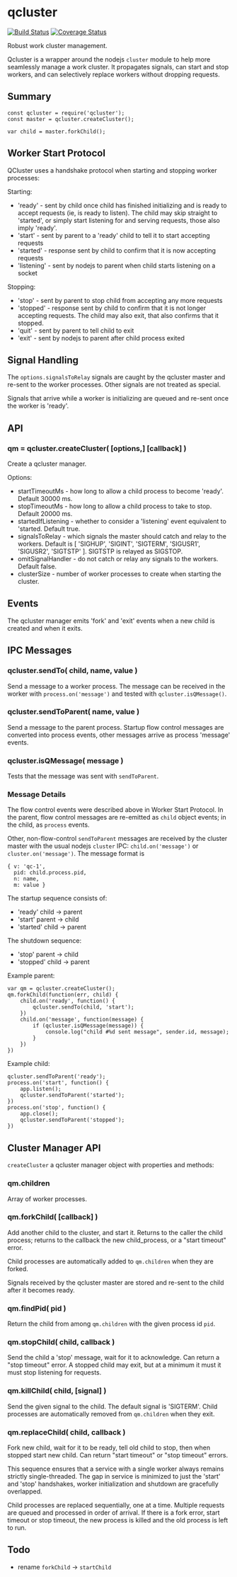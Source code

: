 qcluster
========

[![Build Status](https://api.travis-ci.org/andrasq/node-qcluster.svg?branch=master)](https://travis-ci.org/andrasq/node-qcluster?branch=master)
[![Coverage Status](https://codecov.io/github/andrasq/node-qcluster/coverage.svg?branch=master)](https://codecov.io/github/andrasq/node-qcluster?branch=master)

Robust work cluster management.

Qcluster is a wrapper around the nodejs `cluster` module to help more seamlessly
manage a work cluster.  It propagates signals, can start and stop workers, and can
selectively replace workers without dropping requests.


## Summary

    const qcluster = require('qcluster');
    const master = qcluster.createCluster();

    var child = master.forkChild();


## Worker Start Protocol

QCluster uses a handshake protocol when starting and stopping worker processes:

Starting:

- 'ready' - sent by child once child has finished initializing and is ready to accept
  requests (ie, is ready to listen).  The child may skip straight to 'started', or
  simply start listening for and serving requests, those also imply 'ready'.
- 'start' - sent by parent to a 'ready' child to tell it to start accepting requests
- 'started' - response sent by child to confirm that it is now accepting requests
- 'listening' - sent by nodejs to parent when child starts listening on a socket

Stopping:

- 'stop' - sent by parent to stop child from accepting any more requests
- 'stopped' - response sent by child to confirm that it is not longer accepting
  requests.  The child may also exit, that also confirms that it stopped.
- 'quit' - sent by parent to tell child to exit
- 'exit' - sent by nodejs to parent after child process exited


## Signal Handling

The `options.signalsToRelay` signals are caught by the qcluster master and re-sent to
the worker processes.  Other signals are not treated as special.

Signals that arrive while a worker is initializing are queued and re-sent once the
worker is 'ready'.


## API

### qm = qcluster.createCluster( [options,] [callback] )

Create a qcluster manager.

Options:

- startTimeoutMs - how long to allow a child process to become 'ready'.  Default 30000 ms.
- stopTimeoutMs - how long to allow a child process to take to stop.  Default 20000 ms.
- startedIfListening - whether to consider a 'listening' event equivalent to 'started.  Default true.
- signalsToRelay - which signals the master should catch and relay to the workers.  Default is
  [ 'SIGHUP', 'SIGINT', 'SIGTERM', 'SIGUSR1', 'SIGUSR2', 'SIGTSTP' ].  SIGTSTP is relayed as SIGSTOP.
- omitSignalHandler - do not catch or relay any signals to the workers.  Default false.
- clusterSize - number of worker processes to create when starting the cluster.

## Events

The qcluster manager emits 'fork' and 'exit' events when a new child is created and
when it exits.

## IPC Messages

### qcluster.sendTo( child, name, value )

Send a message to a worker process.  The message can be received in the worker with
`process.on('message')` and tested with `qcluster.isQMessage()`.

### qcluster.sendToParent( name, value )

Send a message to the parent process.  Startup flow control messages are converted
into process events, other messages arrive as process 'message' events.

### qcluster.isQMessage( message )

Tests that the message was sent with `sendToParent`.

### Message Details

The flow control events were described above in Worker Start Protocol.  In the parent,
flow control messages are re-emitted as `child` object events; in the child, as
`process` events.

Other, non-flow-control `sendToParent` messages are received by the cluster master
with the usual nodejs `cluster` IPC: `child.on('message')` or `cluster.on('message')`.
The message format is

    { v: 'qc-1',
      pid: child.process.pid,
      n: name,
      m: value }

The startup sequence consists of:

- 'ready' child -> parent
- 'start' parent -> child
- 'started' child -> parent

The shutdown sequence:

- 'stop' parent -> child
- 'stopped' child -> parent

Example parent:

    var qm = qcluster.createCluster();
    qm.forkChild(function(err, child) {
        child.on('ready', function() {
            qcluster.sendTo(child, 'start');
        })
        child.on('message', function(message) {
            if (qcluster.isQMessage(message)) {
                console.log("child #%d sent message", sender.id, message);
            }
        })
    })

Example child:

    qcluster.sendToParent('ready');
    process.on('start', function() {
        app.listen();
        qcluster.sendToParent('started');
    })
    process.on('stop', function() {
        app.close();
        qcluster.sendToParent('stopped');
    })

## Cluster Manager API

`createCluster` a qcluster manager object with properties and methods:

### qm.children

Array of worker processes.

### qm.forkChild( [callback] )

Add another child to the cluster, and start it.  Returns to the caller the child
process; returns to the callback the new child_process, or a "start timeout" error.

Child processes are automatically added to `qm.children` when they are forked.

Signals received by the qcluster master are stored and re-sent to the child after it
becomes ready.

### qm.findPid( pid )

Return the child from among `qm.children` with the given process id `pid`.

### qm.stopChild( child, callback )

Send the child a 'stop' message, wait for it to acknowledge.  Can return a "stop
timeout" error.  A stopped child may exit, but at a minimum it must it must stop
listening for requests.

### qm.killChild( child, [signal] )

Send the given signal to the child.  The default signal is 'SIGTERM'.  Child processes
are automatically removed from `qm.children` when they exit.

### qm.replaceChild( child, callback )

Fork new child, wait for it to be ready, tell old child to stop, then when stopped
start new child.  Can return "start timeout" or "stop timeout" errors.

This sequence ensures that a service with a single worker always remains strictly
single-threaded.  The gap in service is minimized to just the 'start' and 'stop'
handshakes, worker initialization and shutdown are gracefully overlapped.

Child processes are replaced sequentially, one at a time.  Multiple requests are
queued and processed in order of arrival.  If there is a fork error, start timeout or
stop timeout, the new process is killed and the old process is left to run.

## Todo

- rename `forkChild` -> `startChild`
